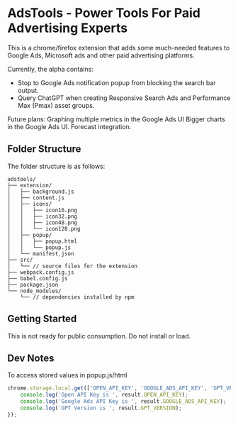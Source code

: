 # AdsTools - Power Tools For Paid Advertising Experts
This is a chrome/firefox extension that adds some much-needed
features to Google Ads, Microsoft ads and other paid advertising
platforms. 

Currently, the alpha contains: 
* Stop to Google Ads notification popup from blocking the search bar output.
* Query ChatGPT when creating Responsive Search Ads and Performance Max (Pmax) asset groups.

Future plans:
Graphing multiple metrics in the Google Ads UI
Bigger charts in the Google Ads UI.
Forecast integration.

## Folder Structure
The folder structure is as follows:

```
adstools/
├── extension/
│   ├── background.js
│   ├── content.js
│   ├── icons/
│   │   ├── icon16.png
│   │   ├── icon32.png
│   │   ├── icon48.png
│   │   └── icon128.png
│   ├── popup/
│   │   ├── popup.html
│   │   └── popup.js
│   └── manifest.json
├── src/
│   └── // source files for the extension
├── webpack.config.js
├── babel.config.js
├── package.json
└── node_modules/
    └── // dependencies installed by npm

```

## Getting Started
This is not ready for public consumption. Do not install or load. 


## Dev Notes
To access stored values in popup.js/html
```javascript
chrome.storage.local.get(['OPEN_API_KEY', 'GOOGLE_ADS_API_KEY', 'GPT_VERSION'], function(result) {
    console.log('Open API Key is ', result.OPEN_API_KEY);
    console.log('Google Ads API Key is ', result.GOOGLE_ADS_API_KEY);
    console.log('GPT Version is ', result.GPT_VERSION);
});
```
